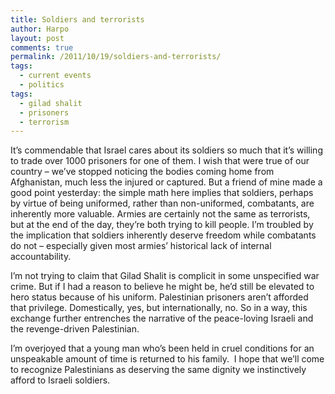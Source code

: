 ```yaml
---
title: Soldiers and terrorists
author: Harpo
layout: post
comments: true
permalink: /2011/10/19/soldiers-and-terrorists/
tags:
  - current events
  - politics
tags:
  - gilad shalit
  - prisoners
  - terrorism
---
```

It&#8217;s commendable that Israel cares about its soldiers so much that it&#8217;s willing to trade over 1000 prisoners for one of them. I wish that were true of our country – we&#8217;ve stopped noticing the bodies coming home from Afghanistan, much less the injured or captured. But a friend of mine made a good point yesterday: the simple math here implies that soldiers, perhaps by virtue of being uniformed, rather than non-uniformed, combatants, are inherently more valuable. Armies are certainly not the same as terrorists, but at the end of the day, they&#8217;re both trying to kill people. I&#8217;m troubled by the implication that soldiers inherently deserve freedom while combatants do not – especially given most armies&#8217; historical lack of internal accountability.

I&#8217;m not trying to claim that Gilad Shalit is complicit in some unspecified war crime. But if I had a reason to believe he might be, he&#8217;d still be elevated to hero status because of his uniform. Palestinian prisoners aren&#8217;t afforded that privilege. Domestically, yes, but internationally, no. So in a way, this exchange further entrenches the narrative of the peace-loving Israeli and the revenge-driven Palestinian.

I&#8217;m overjoyed that a young man who&#8217;s been held in cruel conditions for an unspeakable amount of time is returned to his family.  I hope that we&#8217;ll come to recognize Palestinians as deserving the same dignity we instinctively afford to Israeli soldiers.